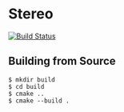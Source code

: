 
# Stereo

[![Build Status](https://travis-ci.org/mvk-pupils/stereo.svg?branch=master)](https://travis-ci.org/mvk-pupils/stereo)

## Building from Source

```
$ mkdir build
$ cd build
$ cmake ..
$ cmake --build .
```

